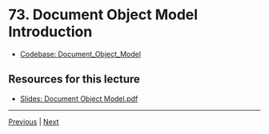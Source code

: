 # 73. Document Object Model Introduction

-   [Codebase: Document_Object_Model](../../codebase/python-django/Document_Object_Model)


##  Resources for this lecture


-   [Slides: Document Object Model.pdf](https://python-ds.s3.us-west-1.amazonaws.com/Python-and-Django-Full-Stack-Web-Developer-Bootcamp/Resources/Document+Object+Model.pdf)


---

[Previous](./72_JS-Level-Two-Part-Six-Object-Exercise-Solutions.md) | [Next](./74_Document-Object-Model-Part-One-DOM-Interaction.md)